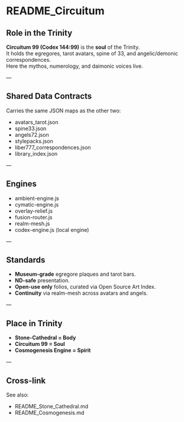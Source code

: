 # README_Circuitum

## Role in the Trinity
**Circuitum 99 (Codex 144:99)** is the **soul** of the Trinity.  
It holds the egregores, tarot avatars, spine of 33, and angelic/demonic correspondences.  
Here the mythos, numerology, and daimonic voices live.

—

## Shared Data Contracts
Carries the same JSON maps as the other two:  
- avatars_tarot.json  
- spine33.json  
- angels72.json  
- stylepacks.json  
- liber777_correspondences.json  
- library_index.json  

—

## Engines
- ambient-engine.js  
- cymatic-engine.js  
- overlay-relief.js  
- fusion-router.js  
- realm-mesh.js  
- codex-engine.js (local engine)

—

## Standards
- **Museum-grade** egregore plaques and tarot bars.  
- **ND-safe** presentation.  
- **Open-use only** folios, curated via Open Source Art Index.  
- **Continuity** via realm-mesh across avatars and angels.

—

## Place in Trinity
- **Stone-Cathedral = Body**  
- **Circuitum 99 = Soul**  
- **Cosmogenesis Engine = Spirit**  

—

## Cross-link
See also:  
- README_Stone_Cathedral.md  
- README_Cosmogenesis.md